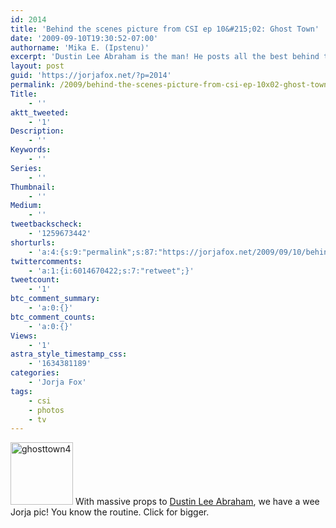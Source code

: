 ```yaml
---
id: 2014
title: 'Behind the scenes picture from CSI ep 10&#215;02: Ghost Town'
date: '2009-09-10T19:30:52-07:00'
authorname: 'Mika E. (Ipstenu)'
excerpt: 'Dustin Lee Abraham is the man! He posts all the best behind the scenes photos.'
layout: post
guid: 'https://jorjafox.net/?p=2014'
permalink: /2009/behind-the-scenes-picture-from-csi-ep-10x02-ghost-town/
Title:
    - ''
aktt_tweeted:
    - '1'
Description:
    - ''
Keywords:
    - ''
Series:
    - ''
Thumbnail:
    - ''
Medium:
    - ''
tweetbackscheck:
    - '1259673442'
shorturls:
    - 'a:4:{s:9:"permalink";s:87:"https://jorjafox.net/2009/09/10/behind-the-scenes-picture-from-csi-ep-10x02-ghost-town/";s:7:"tinyurl";s:26:"http://tinyurl.com/ydmjudq";s:4:"isgd";s:18:"http://is.gd/52Y2Y";s:5:"bitly";s:19:"http://bit.ly/wjQf0";}'
twittercomments:
    - 'a:1:{i:6014670422;s:7:"retweet";}'
tweetcount:
    - '1'
btc_comment_summary:
    - 'a:0:{}'
btc_comment_counts:
    - 'a:0:{}'
Views:
    - '1'
astra_style_timestamp_css:
    - '1634381189'
categories:
    - 'Jorja Fox'
tags:
    - csi
    - photos
    - tv
---
```


<a href="https://jorjafox.net/gallery/tv/csi/pub/s10/1002-ghosttown04.jpg"><img src="//static.jorjafox.net/wordpress/2009/09/ghosttown4-100x100.jpg" alt="ghosttown4" title="ghosttown4" width="100" height="100" class="alignleft size-thumbnail wp-image-2015" /></a> With massive props to <a href="http://twitpic.com/h8xfp">Dustin Lee Abraham</a>, we have a wee Jorja pic! You know the routine. Click for bigger.
